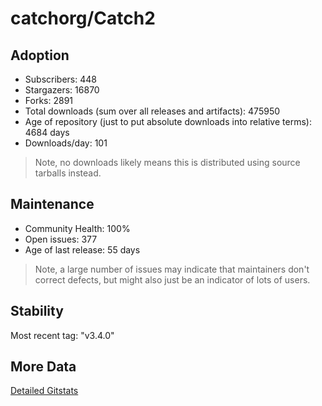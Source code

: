 # catchorg/Catch2

## Adoption

- Subscribers: 448
- Stargazers: 16870
- Forks: 2891
- Total downloads (sum over all releases and artifacts): 475950
- Age of repository (just to put absolute downloads into relative terms): 4684 days
- Downloads/day: 101

> Note, no downloads likely means this is distributed using source tarballs instead.

## Maintenance

- Community Health: 100%
- Open issues: 377
- Age of last release: 55 days

> Note, a large number of issues may indicate that maintainers don't correct defects, but might also
> just be an indicator of lots of users.

## Stability

Most recent tag: "v3.4.0"

## More Data

[Detailed Gitstats](/bazel-catalog/gitstats/catchorg/Catch2)

